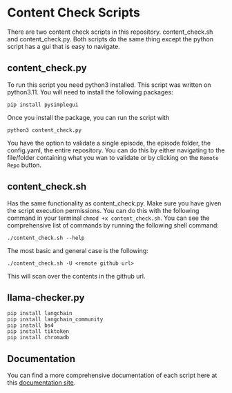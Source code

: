 # Content Check Scripts

There are two content check scripts in this repository. content_check.sh and content_check.py. Both scripts do the same thing except the
python script has a gui that is easy to navigate.

## content_check.py

To run this script you need python3 installed. This script was written on python3.11. You will need to install the following packages:
```
pip install pysimplegui
```

Once you install the package, you can run the script with
```
python3 content_check.py
```
You have the option to validate a single episode, the episode folder, the config.yaml, the entire repository. You can do this by either navigating to the file/folder containing what you wan to validate or by clicking on the `Remote Repo` button.

## content_check.sh
Has the same functionality as content_check.py. Make sure you have given the script execution permissions. You can do this with the following command in your terminal `chmod +x content_check.sh`.
You can see the comprehensive list of commands by running the following shell command:
```
./content_check.sh --help
```
The most basic and general case is the following:
```
./content_check.sh -U <remote github url>
```
This will scan over the contents in the github url.

## llama-checker.py
```
pip install langchain
pip install langchain_community
pip install bs4
pip install tiktoken
pip install chromadb
```

## Documentation
You can find a more comprehensive documentation of each script here at this [documentation site](https://ucla-imls-open-sci.info/ucla-imls-docs/docs/imls-tools).